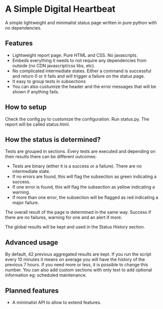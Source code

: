 # A Simple Digital Heartbeat

A simple lightweight and minimalist status page written in pure python with no dependencies.

## Features

* Lightweight report page. Pure HTML and CSS. No javascripts.
* Embeds everything it needs to not require any dependencies from outside (no CDN javascript/css libs, etc).
* No complicated intermediate states. Either a command is successful and return 0 or it fails and will trigger a failure on the status page.
* It easy to group tests in subsections
* You can also custumize the header and the error messages that will be shown if anything fails.

## How to setup

Check the config.py to customize the configuration. Run status.py. The report will be called status.html.

## How the status is determined?

Tests are grouped in sections. Every tests are executed and depending on their results there can be different outcomes:
* Tests are binary (either it is a success or a failure). There are no intermediate state. 
* If no errors are found, this will flag the subsection as green indicating a success.
* If one error is found, this will flag the subsection as yellow indicating a warning.
* If more than one error, the subsection will be flagged as red indicating a major failure.

The overall result of the page is determined in the same way. Success if there are no failures, warning for one and an alert if more.

The global results will be kept and used in the Status History section.

## Advanced usage

By default, 42 previous aggregated results are kept. If you run the script every 10 minutes it means on average you will have the history of the previous 7 hours.
If you need more or less, it is possible to change this number.
You can also add custom sections with only text to add optional information eg: scheduled maintenance.

## Planned features

* A minimalist API to allow to extend features.
